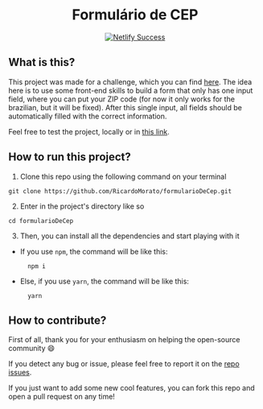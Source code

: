 <h1 align="center">
  Formulário de CEP
</h1>
<p align="center">
  <a href="https://app.netlify.com/sites/formdecep/deploys">
    <img src="https://api.netlify.com/api/v1/badges/3490eaf7-2362-4cda-90bb-f8ba1d4d98f5/deploy-status" alt="Netlify Success">
  </a>
</p>

## What is this?
This project was made for a challenge, which you can find [here](https://github.com/WoMakersCode/challenges-front-end/issues/1). The idea here is to use some front-end skills to build a form that only has one input field, where you can put your ZIP code (for now it only works for the brazilian, but it will be fixed). After this single input, all fields should be automatically filled with the correct information.

Feel free to test the project, locally or in [this link](https://formdecep.netlify.app/).

## How to run this project?
1. Clone this repo using the following command on your terminal
```
git clone https://github.com/RicardoMorato/formularioDeCep.git
```
2. Enter in the project's directory like so
```
cd formularioDeCep
```
3. Then, you can install all the dependencies and start playing with it
  - If you use `npm`, the command will be like this:
    ```
      npm i
    ```
  - Else, if you use `yarn`, the command will be like this:
    ```
      yarn
    ```
    
## How to contribute?
First of all, thank you for your enthusiasm on helping the open-source community 😄

If you detect any bug or issue, please feel free to report it on the [repo issues](https://github.com/RicardoMorato/formularioDeCep/issues).

If you just want to add some new cool features, you can fork this repo and open a pull request on any time!
